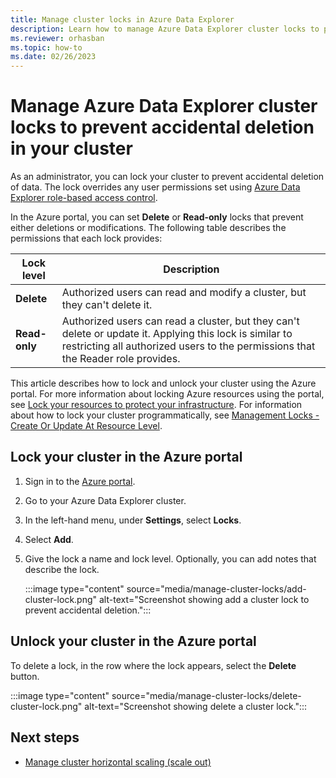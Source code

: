 ```yaml
---
title: Manage cluster locks in Azure Data Explorer
description: Learn how to manage Azure Data Explorer cluster locks to prevent accidental deletion of data using the Azure portal.
ms.reviewer: orhasban
ms.topic: how-to
ms.date: 02/26/2023
---
```


# Manage Azure Data Explorer cluster locks to prevent accidental deletion in your cluster

As an administrator, you can lock your cluster to prevent accidental deletion of data. The lock overrides any user permissions set using [Azure Data Explorer role-based access control](kusto/management/access-control/role-based-access-control.md).

In the Azure portal, you can set **Delete** or **Read-only** locks that prevent either deletions or modifications. The following table describes the permissions that each lock provides:

| Lock level | Description |
| --- | --- |
| **Delete** | Authorized users can read and modify a cluster, but they can't delete it. |
| **Read-only** | Authorized users can read a cluster, but they can't delete or update it. Applying this lock is similar to restricting all authorized users to the permissions that the Reader role provides. |

This article describes how to lock and unlock your cluster using the Azure portal. For more information about locking Azure resources using the portal, see [Lock your resources to protect your infrastructure](/azure/azure-resource-manager/management/lock-resources). For information about how to lock your cluster programmatically, see [Management Locks - Create Or Update At Resource Level](/rest/api/resources/management-locks/create-or-update-at-resource-level).

## Lock your cluster in the Azure portal

1. Sign in to the [Azure portal](https://portal.azure.com/).

1. Go to your Azure Data Explorer cluster.
1. In the left-hand menu, under **Settings**, select **Locks**.
1. Select **Add**.
1. Give the lock a name and lock level. Optionally, you can add notes that describe the lock.

    :::image type="content" source="media/manage-cluster-locks/add-cluster-lock.png" alt-text="Screenshot showing add a cluster lock to prevent accidental deletion.":::

## Unlock your cluster in the Azure portal

To delete a lock, in the row where the lock appears, select the **Delete** button.

:::image type="content" source="media/manage-cluster-locks/delete-cluster-lock.png" alt-text="Screenshot showing delete a cluster lock.":::

## Next steps

- [Manage cluster horizontal scaling (scale out)](manage-cluster-horizontal-scaling.md)

